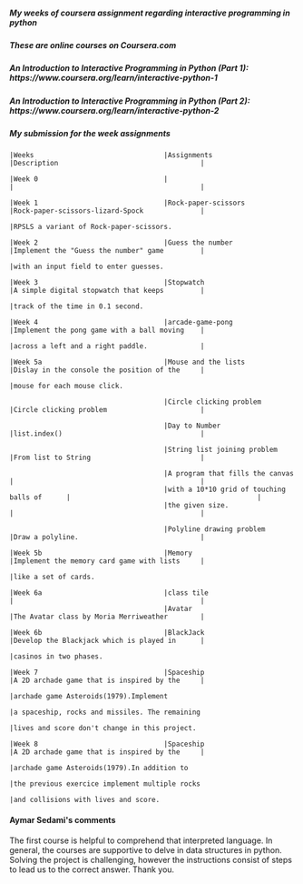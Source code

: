 <h5>My weeks of coursera assignment regarding interactive programming in python</h5>
<h5>These are online courses on Coursera.com </h5>
<h5>An Introduction to Interactive Programming in Python (Part 1): https://www.coursera.org/learn/interactive-python-1 </h5>
<h5>An Introduction to Interactive Programming in Python (Part 2): https://www.coursera.org/learn/interactive-python-2 </h5>
<h5> My submission for the week assignments</h5>
                                                                                                                    
    |Weeks                                |Assignments                                 |Description                                   | 
                                                                        
    |Week 0                               |                                            |                                              |
                                                
    |Week 1                               |Rock-paper-scissors                         |Rock-paper-scissors-lizard-Spock              |
                                                                                       |RPSLS a variant of Rock-paper-scissors.
                                                                                        
    |Week 2                               |Guess the number                            |Implement the "Guess the number" game         |
                                                                                       |with an input field to enter guesses.
                                                                                       
    |Week 3                               |Stopwatch                                   |A simple digital stopwatch that keeps         |
                                                                                       |track of the time in 0.1 second.

    |Week 4                               |arcade-game-pong                            |Implement the pong game with a ball moving    |
                                                                                       |across a left and a right paddle.             |
                                          
    |Week 5a                              |Mouse and the lists                         |Dislay in the console the position of the     |   
                                                                                       |mouse for each mouse click. 
                                                                                       
                                          |Circle clicking problem                     |Circle clicking problem                       |   
                                          
                                          |Day to Number                               |list.index()                                  |   
                                          
                                          |String list joining problem                 |From list to String                           |   
                                          
                                          |A program that fills the canvas             |                                              |  
                                          |with a 10*10 grid of touching balls of      |                                              |
                                          |the given size.                             |                                              |  
                                          
                                          |Polyline drawing problem                    |Draw a polyline.                              |   

    |Week 5b                              |Memory                                      |Implement the memory card game with lists     |   
                                                                                       |like a set of cards.

    |Week 6a                              |class tile                                  |                                              |    
                                          |Avatar                                      |The Avatar class by Moria Merriweather        |    

    |Week 6b                              |BlackJack                                   |Develop the Blackjack which is played in      |    
                                                                                       |casinos in two phases.
                                                                                       
    |Week 7                               |Spaceship                                   |A 2D archade game that is inspired by the     |     
                                                                                       |archade game Asteroids(1979).Implement                        
                                                                                       |a spaceship, rocks and missiles. The remaining
                                                                                       |lives and score don't change in this project.
                                                                                       
    |Week 8                               |Spaceship                                   |A 2D archade game that is inspired by the     |   
                                                                                       |archade game Asteroids(1979).In addition to 
                                                                                       |the previous exercice implement multiple rocks
                                                                                       |and collisions with lives and score.
#### Aymar Sedami's comments
The first course is helpful to comprehend that interpreted language. In general, the courses are supportive to delve in data structures
in python. Solving the project is challenging, however the instructions consist of steps to lead us to the correct answer.
Thank you.




